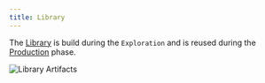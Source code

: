 ```yaml
---
title: Library
---
```


The [Library](/docs/library) is build during the `Exploration` and is reused during the [Production](/docs/why/exploration-to-production) phase.

![Library Artifacts](/images/datalayer/library-artifacts.svg "Library Artifacts")
